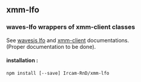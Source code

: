 ## xmm-lfo
### waves-lfo wrappers of xmm-client classes

See [wavesjs lfo](https://github.com/wavesjs/waves-lfo)
and [xmm-client](https://github.com/Ircam-RnD/xmm-client) documentations.  
(Proper documentation to be done).

#### installation :
`npm install [--save] Ircam-RnD/xmm-lfo`